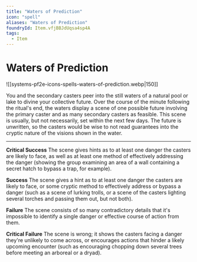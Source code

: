 ```yaml
---
title: "Waters of Prediction"
icon: "spell"
aliases: "Waters of Prediction"
foundryId: Item.vfjBBJdUqsa4sp4A
tags:
  - Item
---
```


# Waters of Prediction
![[systems-pf2e-icons-spells-waters-of-prediction.webp|150]]

You and the secondary casters peer into the still waters of a natural pool or lake to divine your collective future. Over the course of the minute following the ritual's end, the waters display a scene of one possible future involving the primary caster and as many secondary casters as feasible. This scene is usually, but not necessarily, set within the next few days. The future is unwritten, so the casters would be wise to not read guarantees into the cryptic nature of the visions shown in the water.

* * *

**Critical Success** The scene gives hints as to at least one danger the casters are likely to face, as well as at least one method of effectively addressing the danger (showing the group examining an area of a wall containing a secret hatch to bypass a trap, for example).

**Success** The scene gives a hint as to at least one danger the casters are likely to face, or some cryptic method to effectively address or bypass a danger (such as a scene of lurking trolls, or a scene of the casters lighting several torches and passing them out, but not both).

**Failure** The scene consists of so many contradictory details that it's impossible to identify a single danger or effective course of action from them.

**Critical Failure** The scene is wrong; it shows the casters facing a danger they're unlikely to come across, or encourages actions that hinder a likely upcoming encounter (such as encouraging chopping down several trees before meeting an arboreal or a dryad).
